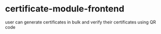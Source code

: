 # certificate-module-frontend
user can generate certificates in bulk and verify their certificates using QR code
